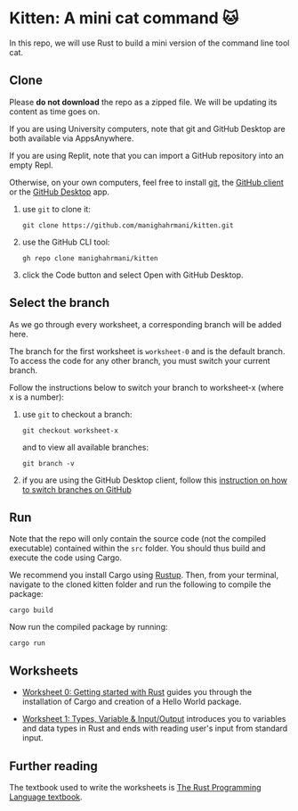 # Kitten: A mini cat command 🐱 #

In this repo, we will use Rust to build a mini version of the command line tool cat.

## Clone ##

Please **do not download** the repo as a zipped file.
We will be updating its content as time goes on.

If you are using University computers, note that git and GitHub Desktop are both available via AppsAnywhere.

If you are using Replit, note that you can import a GitHub repository into an empty Repl.

Otherwise, on your own computers, feel free to install [git](https://git-scm.com/book/en/v2/Getting-Started-Installing-Git), the [GitHub client](https://github.com/cli/cli) or the [GitHub Desktop](https://desktop.github.com) app.

1. use `git` to clone it:

    ````shell
    git clone https://github.com/manighahrmani/kitten.git
    ````

2. use the GitHub CLI tool:
    ```shell
    gh repo clone manighahrmani/kitten
    ````

3. click the Code button and select Open with GitHub Desktop.

## Select the branch ##

As we go through every worksheet, a corresponding branch will be added here.

The branch for the first worksheet is `worksheet-0` and is the default branch.
To access the code for any other branch, you must switch your current branch.

Follow the instructions below to switch your branch to worksheet-x (where x is a number):

1. use `git` to checkout a branch:

    ```shell
    git checkout worksheet-x
    ```

    and to view all available branches:

    ```shell
    git branch -v
    ```

2. if you are using the GitHub Desktop client, follow this [instruction on how to switch branches on GitHub](https://docs.github.com/en/desktop/contributing-and-collaborating-using-github-desktop/making-changes-in-a-branch/managing-branches#switching-between-branches)

## Run ##

Note that the repo will only contain the source code (not the compiled executable) contained within the `src` folder.
You should thus build and execute the code using Cargo.

We recommend you install Cargo using [Rustup](https://rustup.rs#).
Then, from your terminal, navigate to the cloned kitten folder and run the following to compile the package:

```shell
cargo build
```

Now run the compiled package by running:

```shell
cargo run
```

## Worksheets ##

- [Worksheet 0: Getting started with Rust](https://docs.google.com/document/d/1-Whyq8QIRzTl00rSeeeO70deLPhB3_tEREvbEE2ALkE/edit?usp=sharing) guides you through the installation of Cargo and creation of a Hello World package.

- [Worksheet 1: Types, Variable & Input/Output](https://docs.google.com/document/d/1J5LmgJFnPYLjJBGiVSL7BezFMMhLZB2oqxctPSc2cHc/edit?usp=sharing) introduces you to variables and data types in Rust and ends with reading user's input from standard input.

## Further reading ##

The textbook used to write the worksheets is [The Rust Programming Language textbook](https://doc.rust-lang.org/book/). 
